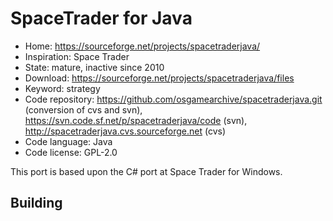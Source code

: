 # SpaceTrader for Java

- Home: https://sourceforge.net/projects/spacetraderjava/
- Inspiration: Space Trader
- State: mature, inactive since 2010
- Download: https://sourceforge.net/projects/spacetraderjava/files
- Keyword: strategy
- Code repository: https://github.com/osgamearchive/spacetraderjava.git (conversion of cvs and svn), https://svn.code.sf.net/p/spacetraderjava/code (svn), http://spacetraderjava.cvs.sourceforge.net (cvs)
- Code language: Java
- Code license: GPL-2.0

This port is based upon the C# port at Space Trader for Windows.

## Building

